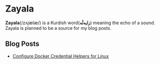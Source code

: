# Zayala

**Zayala**(/zʌjælæ/) is a Kurdish word(**زایەڵە**) meaning the echo of a sound. Zayala is planned to be a source for my blog posts.

## Blog Posts
- [Configure Docker Credential Helpers for Linux](https://github.com/hazharaziz/zayala/tree/main/devops/0001)